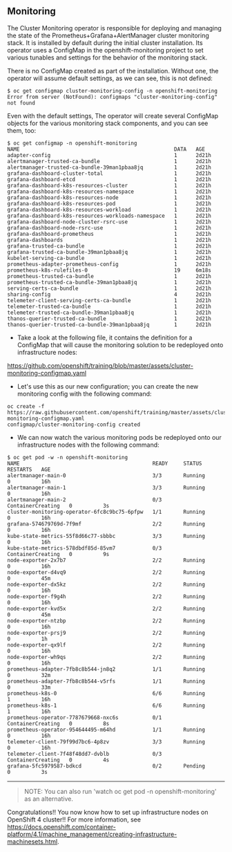 ## Monitoring

The Cluster Monitoring operator is responsible for deploying and managing the
state of the Prometheus+Grafana+AlertManager cluster monitoring stack. It is
installed by default during the initial cluster installation. Its operator uses
a ConfigMap in the openshift-monitoring project to set various tunables and
settings for the behavior of the monitoring stack.

There is no ConfigMap created as part of the installation. Without one, the
operator will assume default settings, as we can see, this is not defined:

```
$ oc get configmap cluster-monitoring-config -n openshift-monitoring
Error from server (NotFound): configmaps "cluster-monitoring-config" not found
```

Even with the default settings, The operator will create several ConfigMap objects for the various monitoring stack components, and you can see them, too:

```
$ oc get configmap -n openshift-monitoring
NAME                                                  DATA   AGE
adapter-config                                        1      2d21h
alertmanager-trusted-ca-bundle                        1      2d21h
alertmanager-trusted-ca-bundle-39man1pbaa8jq          1      2d21h
grafana-dashboard-cluster-total                       1      2d21h
grafana-dashboard-etcd                                1      2d21h
grafana-dashboard-k8s-resources-cluster               1      2d21h
grafana-dashboard-k8s-resources-namespace             1      2d21h
grafana-dashboard-k8s-resources-node                  1      2d21h
grafana-dashboard-k8s-resources-pod                   1      2d21h
grafana-dashboard-k8s-resources-workload              1      2d21h
grafana-dashboard-k8s-resources-workloads-namespace   1      2d21h
grafana-dashboard-node-cluster-rsrc-use               1      2d21h
grafana-dashboard-node-rsrc-use                       1      2d21h
grafana-dashboard-prometheus                          1      2d21h
grafana-dashboards                                    1      2d21h
grafana-trusted-ca-bundle                             1      2d21h
grafana-trusted-ca-bundle-39man1pbaa8jq               1      2d21h
kubelet-serving-ca-bundle                             1      2d21h
prometheus-adapter-prometheus-config                  1      2d21h
prometheus-k8s-rulefiles-0                            19     6m18s
prometheus-trusted-ca-bundle                          1      2d21h
prometheus-trusted-ca-bundle-39man1pbaa8jq            1      2d21h
serving-certs-ca-bundle                               1      2d21h
sharing-config                                        4      2d21h
telemeter-client-serving-certs-ca-bundle              1      2d21h
telemeter-trusted-ca-bundle                           1      2d21h
telemeter-trusted-ca-bundle-39man1pbaa8jq             1      2d21h
thanos-querier-trusted-ca-bundle                      1      2d21h
thanos-querier-trusted-ca-bundle-39man1pbaa8jq        1      2d21h
```

- Take a look at the following file, it contains the definition for a ConfigMap
  that will cause the monitoring solution to be redeployed onto infrastructure nodes:

https://github.com/openshift/training/blob/master/assets/cluster-monitoring-configmap.yaml

- Let's use this as our new configuration; you can create the new monitoring
  config with the following command:

```
oc create -f https://raw.githubusercontent.com/openshift/training/master/assets/cluster-monitoring-configmap.yaml
configmap/cluster-monitoring-config created
```

- We can now watch the various monitoring pods be redeployed onto our
  infrastructure nodes with the following command:

```
$ oc get pod -w -n openshift-monitoring
NAME                                           READY     STATUS              RESTARTS   AGE
alertmanager-main-0                            3/3       Running             0          16h
alertmanager-main-1                            3/3       Running             0          16h
alertmanager-main-2                            0/3       ContainerCreating   0          3s
cluster-monitoring-operator-6fc8c9bc75-6pfpw   1/1       Running             0          16h
grafana-574679769d-7f9mf                       2/2       Running             0          16h
kube-state-metrics-55f8d66c77-sbbbc            3/3       Running             0          16h
kube-state-metrics-578dbdf85d-85vm7            0/3       ContainerCreating   0          9s
node-exporter-2x7b7                            2/2       Running             0          16h
node-exporter-d4vq9                            2/2       Running             0          45m
node-exporter-dx5kz                            2/2       Running             0          16h
node-exporter-f9g4h                            2/2       Running             0          16h
node-exporter-kvd5x                            2/2       Running             0          45m
node-exporter-ntzbp                            2/2       Running             0          16h
node-exporter-prsj9                            2/2       Running             0          1h
node-exporter-qx9lf                            2/2       Running             0          16h
node-exporter-wh9qs                            2/2       Running             0          16h
prometheus-adapter-7fb8c8b544-jn8q2            1/1       Running             0          32m
prometheus-adapter-7fb8c8b544-v5rfs            1/1       Running             0          33m
prometheus-k8s-0                               6/6       Running             1          16h
prometheus-k8s-1                               6/6       Running             1          16h
prometheus-operator-7787679668-nxc6s           0/1       ContainerCreating   0          8s
prometheus-operator-954644495-m64hd            1/1       Running             0          16h
telemeter-client-79f99d7bc6-4p8zv              3/3       Running             0          16h
telemeter-client-7f48f48dd7-dvblb              0/3       ContainerCreating   0          4s
grafana-5fc5979587-bdkcd                       0/2       Pending             0          3s
```

----

> NOTE: You can also run 'watch oc get pod -n openshift-monitoring' as an alternative.

Congratulations!! You now know how to set up infrastructure nodes on OpenShift 4 cluster!! For more information, see https://docs.openshift.com/container-platform/4.1/machine_management/creating-infrastructure-machinesets.html.

